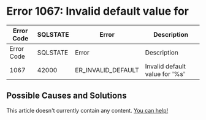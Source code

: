 
# Error 1067: Invalid default value for


| Error Code | SQLSTATE | Error | Description |
| --- | --- | --- | --- |
| Error Code | SQLSTATE | Error | Description |
| 1067 | 42000 | ER_INVALID_DEFAULT | Invalid default value for '%s' |




## Possible Causes and Solutions


This article doesn't currently contain any content. [You can help!](/en/writing-and-editing-knowledge-base-articles/)

